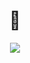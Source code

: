 <h1 align="center"> 👋 </h1>
<div align="center" ,  >
  <img src="https://github.com/SudoAmirHA/SudoAmirHA/assets/32764155/43567d88-8202-4856-9298-1adafe565bd3"/>
</div>

